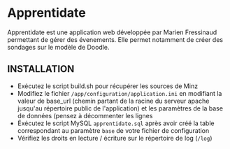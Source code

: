 # Apprentidate
Apprentidate est une application web développée par Marien Fressinaud permettant de gérer des évenements.
Elle permet notamment de créer des sondages sur le modèle de Doodle.

## INSTALLATION
* Exécutez le script build.sh pour récupérer les sources de Minz
* Modifiez le fichier `/app/configuration/application.ini` en modifiant la valeur de base_url (chemin partant de la racine du serveur apache jusqu'au répertoire public de l'application) et les paramètres de la base de données (pensez à décommenter les lignes
* Éxécutez le script MySQL `apprentidate.sql` après avoir créé la table correspondant au paramètre `base` de votre fichier de configuration
* Vérifiez les droits en lecture / écriture sur le répertoire de log (`/log`)
